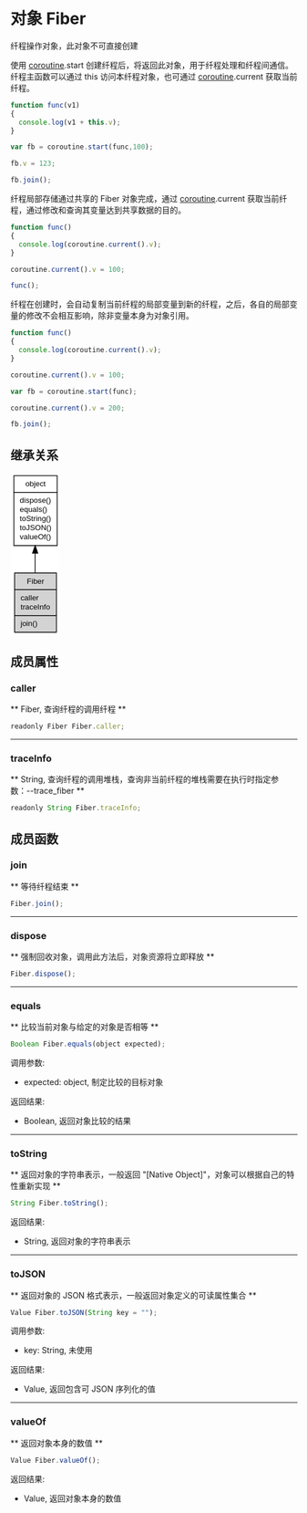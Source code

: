 # 对象 Fiber
纤程操作对象，此对象不可直接创建

使用 [coroutine](../../module/ifs/coroutine.md).start 创建纤程后，将返回此对象，用于纤程处理和纤程间通信。
纤程主函数可以通过 this 访问本纤程对象，也可通过 [coroutine](../../module/ifs/coroutine.md).current 获取当前纤程。
```JavaScript
function func(v1)
{
  console.log(v1 + this.v);
}

var fb = coroutine.start(func,100);

fb.v = 123;

fb.join();
```

纤程局部存储通过共享的 Fiber 对象完成，通过 [coroutine](../../module/ifs/coroutine.md).current 获取当前纤程，通过修改和查询其变量达到共享数据的目的。

```JavaScript
function func()
{
  console.log(coroutine.current().v);
}

coroutine.current().v = 100;

func();
```

纤程在创建时，会自动复制当前纤程的局部变量到新的纤程，之后，各自的局部变量的修改不会相互影响，除非变量本身为对象引用。

```JavaScript
function func()
{
  console.log(coroutine.current().v);
}

coroutine.current().v = 100;

var fb = coroutine.start(func);

coroutine.current().v = 200;

fb.join();
```

## 继承关系
<div class="inherits"><svg width="65pt" height="214pt" viewBox="0.00 0.00 65.00 214.00" xmlns="http://www.w3.org/2000/svg" xmlns:xlink="http://www.w3.org/1999/xlink">
<g id="graph0" class="graph" transform="scale(1 1) rotate(0) translate(4 210)">
<title>%0</title>
<polygon fill="#ffffff" stroke="transparent" points="-4,4 -4,-210 61,-210 61,4 -4,4"/>
<!-- object -->
<g id="node1" class="node">
<title>object</title>
<g id="a_node1"><a xlink:href="object.md" xlink:title="object">
<polygon fill="#ffffff" stroke="transparent" points="0,-114 0,-206 57,-206 57,-114 0,-114"/>
<polygon fill="none" stroke="#000000" points=".5,-184 .5,-206 57.5,-206 57.5,-184 .5,-184"/>
<text text-anchor="start" x="15.6625" y="-192" font-family="Helvetica,sans-Serif" font-size="10.00" fill="#000000">object</text>
<polygon fill="none" stroke="#000000" points=".5,-114 .5,-184 57.5,-184 57.5,-114 .5,-114"/>
<text text-anchor="start" x="5.5" y="-170" font-family="Helvetica,sans-Serif" font-size="10.00" fill="#000000"> dispose()</text>
<text text-anchor="start" x="5.5" y="-158" font-family="Helvetica,sans-Serif" font-size="10.00" fill="#000000"> equals()</text>
<text text-anchor="start" x="5.5" y="-146" font-family="Helvetica,sans-Serif" font-size="10.00" fill="#000000"> toString()</text>
<text text-anchor="start" x="5.5" y="-134" font-family="Helvetica,sans-Serif" font-size="10.00" fill="#000000"> toJSON()</text>
<text text-anchor="start" x="5.5" y="-122" font-family="Helvetica,sans-Serif" font-size="10.00" fill="#000000"> valueOf()</text>
</a>
</g>
</g>
<!-- Fiber -->
<g id="node2" class="node">
<title>Fiber</title>
<g id="a_node2"><a xlink:title="Fiber">
<polygon fill="#d3d3d3" stroke="transparent" points="1,0 1,-78 56,-78 56,0 1,0"/>
<polygon fill="none" stroke="#000000" points="1.5,-56 1.5,-78 56.5,-78 56.5,-56 1.5,-56"/>
<text text-anchor="start" x="17.6125" y="-64" font-family="Helvetica,sans-Serif" font-size="10.00" fill="#000000">Fiber</text>
<polygon fill="none" stroke="#000000" points="1.5,-22 1.5,-56 56.5,-56 56.5,-22 1.5,-22"/>
<text text-anchor="start" x="6.5" y="-42" font-family="Helvetica,sans-Serif" font-size="10.00" fill="#000000"> caller</text>
<text text-anchor="start" x="6.5" y="-30" font-family="Helvetica,sans-Serif" font-size="10.00" fill="#000000"> traceInfo</text>
<polygon fill="none" stroke="#000000" points="1.5,0 1.5,-22 56.5,-22 56.5,0 1.5,0"/>
<text text-anchor="start" x="6.5" y="-8" font-family="Helvetica,sans-Serif" font-size="10.00" fill="#000000"> join()</text>
</a>
</g>
</g>
<!-- object&#45;&gt;Fiber -->
<g id="edge1" class="edge">
<title>object-&gt;Fiber</title>
<path fill="none" stroke="#000000" d="M28.5,-103.852C28.5,-95.2011 28.5,-86.4309 28.5,-78.2539"/>
<polygon fill="#000000" stroke="#000000" points="25.0001,-103.9099 28.5,-113.9099 32.0001,-103.9099 25.0001,-103.9099"/>
</g>
</g>
</svg></div>

## 成员属性
        
### caller
** Fiber, 查询纤程的调用纤程 **
```JavaScript
readonly Fiber Fiber.caller;
```

--------------------------
### traceInfo
** String, 查询纤程的调用堆栈，查询非当前纤程的堆栈需要在执行时指定参数：--trace_fiber **
```JavaScript
readonly String Fiber.traceInfo;
```

## 成员函数
        
### join
** 等待纤程结束 **
```JavaScript
Fiber.join();
```

--------------------------
### dispose
** 强制回收对象，调用此方法后，对象资源将立即释放 **
```JavaScript
Fiber.dispose();
```

--------------------------
### equals
** 比较当前对象与给定的对象是否相等 **
```JavaScript
Boolean Fiber.equals(object expected);
```

调用参数:
* expected: object, 制定比较的目标对象

返回结果:
* Boolean, 返回对象比较的结果

--------------------------
### toString
** 返回对象的字符串表示，一般返回 "[Native Object]"，对象可以根据自己的特性重新实现 **
```JavaScript
String Fiber.toString();
```

返回结果:
* String, 返回对象的字符串表示

--------------------------
### toJSON
** 返回对象的 JSON 格式表示，一般返回对象定义的可读属性集合 **
```JavaScript
Value Fiber.toJSON(String key = "");
```

调用参数:
* key: String, 未使用

返回结果:
* Value, 返回包含可 JSON 序列化的值

--------------------------
### valueOf
** 返回对象本身的数值 **
```JavaScript
Value Fiber.valueOf();
```

返回结果:
* Value, 返回对象本身的数值

